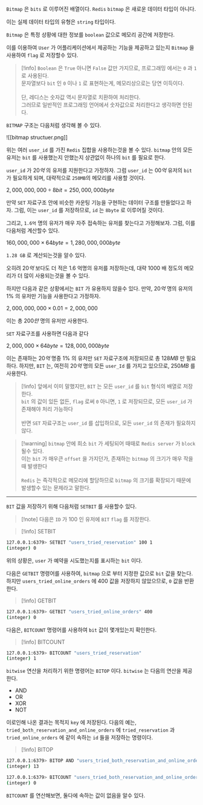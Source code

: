 
`Bitmap` 은 `bits` 로 이루어진 배열이다.
`Redis`  `bitmap` 은 새로운 데이터 타입이 아니다.

이는 실제 데이터 타입의 유형은  `string` 타입이다. 

`Bitmap` 은 특정 상황에 대한 정보를 `boolean` 값으로 메모리 공간에 저장한다.

이를 이용하여  `User` 가 어플리케이션에서 제공하는 기능을 제공하고 있는지 `Bitmap` 을 사용하여 `flag` 로 저장할수 있다.

>[!info] `Boolean` 은 `True` 아니면 `False` 값만 가지므로, 프로그래밍 에서는 `0` 과 `1` 로 사용된다.<br>문자열보다 `bit` 인 `0` 이나 `1` 로 표현하는게, 메모리상으로는 당연 이득이다.<br><br>단, 레디스는 숫자값 역시 문자열로 치환하여 처리한다.<br> 그러므로 일반적인 프로그래밍 언어에서 숫자값으로 처리한다고 생각하면 안된다.

`BITMAP` 구조는 다음처럼 생각해 볼 수 있다. 

![[bitmap structuer.png]]

위는 여러 `user_id` 를 가진 `Redis` 집합을 사용하는것을 볼 수 있다.
`bitmap` 안의 모든 유저는 `bit` 를 사용했는지 안했는지 상관없이 하나의 `bit` 를 필요로 한다.

`user_id` 가 $20억$ 의 유저를 지원한다고 가정하자.
그럼 `user_id` 는 $00억$ 유저의 `bit` 가 필요하게 되며, 대략적으로 `250MB`의 메모리를 사용할 것이다.

$2,000,000,000 \div 8bit = 250,000,000 byte$

만약 `SET` 자료구조 안에 비슷한 카운팅 기능을 구현하는 데이터 구조를 만들었다고 하자.
그럼, 이는 `user_id` 를 저장하므로, `id` 는 `8byte` 로 이루어질 것이다.

그리고, `1.6억` 명의 유저가 매우 자주 접속하는 유저를 찾는다고 가정해보자.
그럼, 이를 다음처럼 계산할수 있다.

$160,000,000 \times 64 byte = 1,280,000,000 byte$

`1.28 GB` 로 계산되는것을 알수 있다. 

오히려 $20억$ 보다도 더 적은 $1.6$ 억명의 유저를 저장하는데, 대략 $1000$ 배 정도의 메모리가 더 많이 사용되는것을 볼 수 있다.

하지만 다음과 같은 상황에서는 `BIT` 가 유용하지 않을수 있다.
만약, $20억$ 명의 유저의 $1\%$ 의  유저만 기능을 사용한다고 가정하자.

$2,000,000,000 \times 0.01 = 2,000,000$

이는 총 $200만$ 명의 유저만 사용한다.

`SET` 자료구조를 사용하면 다음과 같다

$2,000,000 \times 64byte = 128,000,000 byte$

이는 존재하는 $20억$ 명중 $1\%$ 의 유저만 `SET` 자료구조에 저장되므로 총 $128 MB$ 만 필요하다.
하지만, `BIT` 는, 여전히 $20억$ 명의 모든 `user_Id` 를 가지고 있으므로, $250MB$ 를 사용한다.

>[!info] 앞에서 이미 말했지만, `BIT` 는 모든 `user_id` 를 `bit` 형식의 배열로 저장한다.<br>`bit` 의 값이 있든 없든, `flag` 로써 `0` 아니면, `1` 로 저장되므로, 모든 `user_id` 가 존재해야 처리 가능하다<br><br> 반면 `SET` 자료구조는 `user_id` 를 삽입하므로, 모든 `user_id` 의 존재가 필요하지 않다. 

>[!warning] `bitmap` 안에 희소 `bit` 가 세팅되어 때때로 `Redis server` 가  `block` 될수 있다.<br>이는 `bit` 가 매우큰 `offset` 을 가지던가, 존재하는 `bitmap` 의 크기가 매우 작을때 발생한다<br><br>`Redis` 는 즉각적으로 메모리에 할당하므로 `bitmap` 의 크기를 확장되기 때문에 발생할수 있는 문제라고 말한다.

---

`BIT` 값을 저장하기 위해 다음처럼 `SETBIT` 를 사용할수 있다.

>[!note] 다음은 `ID` 가 $100$ 인 유저에 `BIT` `flag` 를 저장한다.

>[!info] SETBIT
```sh
127.0.0.1:6379> SETBIT "users_tried_reservation" 100 1
(integer) 0
```

위의 상황은, `user` 가 예약을 시도했는지를 표시하는 `bit` 이다.

다음은 `GETBIT` 명령어를 사용하여, `bitmap` 으로 부터 지정한 값으로 `bit` 값을 찾는다.
하지만 `users_tried_online_orders` 에 $400$ 값을 저장하지 않았으므로, `0` 값을 반환한다.

>[!info] GETBIT
```sh
127.0.0.1:6379> GETBIT "users_tried_online_orders" 400
(integer) 0
```

다음은, `BITCOUNT` 명령어를 사용하여 `bit` 값이 몇개있는지 확인한다.

>[!info] BITCOUNT
```sh
127.0.0.1:6379> BITCOUNT "users_tried_reservation"
(integer) 1
```

`bitwise` 연산을  처리하기 위한 명령어는 `BITOP` 이다.
`bitwise` 는 다음의 연산을 제공한다.

- AND
- OR
- XOR
- NOT

이로인해 나온 결과는 목적지 `key` 에 저장된다.
다음의 예는, `tried_both_reservation_and_online_orders` 에 `tried_reservation` 과 `tried_online_orders`  에 같이 속하는 `id` 들을 저장하는 명령이다. 

>[!info] BITOP
```sh
127.0.0.1:6379> BITOP AND "users_tried_both_reservation_and_online_orders" "users_tried_reservation" "users_tried_online_orders" 
(integer) 13

127.0.0.1:6379> BITCOUNT "users_tried_both_reservation_and_online_orders" 
(integer) 0
```

`BITCOUNT` 를 연산해보면, 둘다에 속하는 값이 없음을 알수 있다.

